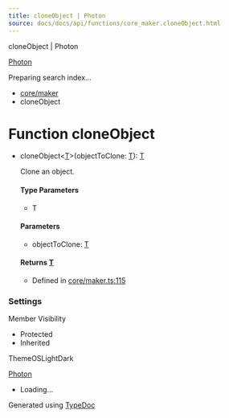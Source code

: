 ```yaml
---
title: cloneObject | Photon
source: docs/docs/api/functions/core_maker.cloneObject.html
---
```


cloneObject | Photon

[Photon](../index.md)




Preparing search index...

* [core/maker](../modules/core_maker.md)
* cloneObject

# Function cloneObject

* cloneObject<[T](#cloneobjectt)>(objectToClone: [T](#cloneobjectt)): [T](#cloneobjectt)

  Clone an object.

  #### Type Parameters

  + T

  #### Parameters

  + objectToClone: [T](#cloneobjectt)

  #### Returns [T](#cloneobjectt)

  + Defined in [core/maker.ts:115](https://github.com/mwhite454/photon/blob/main/packages/photon/src/core/maker.ts#L115)

### Settings

Member Visibility

* Protected
* Inherited

ThemeOSLightDark

[Photon](../index.md)

* Loading...

Generated using [TypeDoc](https://typedoc.org/)
